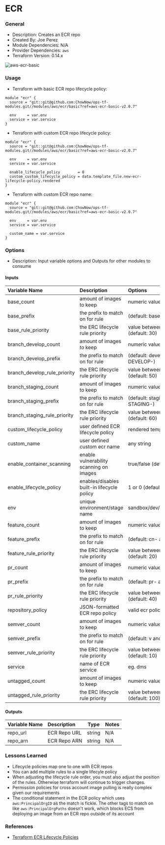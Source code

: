 # ECR

### General

* Description: Creates an ECR repo
* Created By: Joe Perez
* Module Dependencies: N/A
* Provider Dependencies: `aws`
* Terraform Version: 0.14.x

![aws-ecr-basic](https://github.com/ChowNow/ops-tf-modules/workflows/aws-ecr-basic/badge.svg)

### Usage

* Terraform with basic ECR repo lifecycle policy:

```hcl
module "ecr" {
  source = "git::git@github.com:ChowNow/ops-tf-modules.git//modules/aws/ecr/basic?ref=aws-ecr-basic-v2.0.7"

  env     = var.env
  service = var.service
}
```

* Terraform with custom ECR repo lifecycle policy:

```hcl
module "ecr" {
  source = "git::git@github.com:ChowNow/ops-tf-modules.git//modules/aws/ecr/basic?ref=aws-ecr-basic-v2.0.7"

  env     = var.env
  service = var.service

  enable_lifecycle_policy        = 0
  custom_custom_lifecycle_policy = data.template_file.new-ecr-lifecycle-policy.rendered
}
```

* Terraform with custom ECR repo name:

```hcl
module "ecr" {
  source = "git::git@github.com:ChowNow/ops-tf-modules.git//modules/aws/ecr/basic?ref=aws-ecr-basic-v2.0.7"

  env     = var.env
  service = var.service

  custom_name = var.service
}
```


### Options

* Description: Input variable options and Outputs for other modules to consume

#### Inputs

| Variable Name                | Description                                | Options                                | Type     | Required? | Notes |
| :--------------------------- | :----------------------------------------- | :------------------------------------- | :------: | :-------: | :---- |
| base_count                   | amount of images to keep                   | numeric value (default: 30)            | int      |  No       | N/A   |
| base_prefix                  | the prefix to match on for rule            | (default: base- and BASE-)             | string   |  No       | N/A   |
| base_rule_priority           | the ERC lifecycle rule priority            | value between 1 and 100 (default: 30)  | int      |  No       | N/A   |
| branch_develop_count         | amount of images to keep                   | numeric value (default: 15)            | int      |  No       | N/A   |
| branch_develop_prefix        | the prefix to match on for rule            | (default: develop- and DEVELOP-)       | string   |  No       | N/A   |
| branch_develop_rule_priority | the ERC lifecycle rule priority            | value between 1 and 100 (default: 50)  | int      |  No       | N/A   |
| branch_staging_count         | amount of images to keep                   | numeric value (default: 15)            | int      |  No       | N/A   |
| branch_staging_prefix        | the prefix to match on for rule            | (default: staging- and STAGING-)       | string   |  No       | N/A   |
| branch_staging_rule_priority | the ERC lifecycle rule priority            | value between 1 and 100 (default: 60)  | int      |  No       | N/A   |
| custom_lifecycle_policy      | user defined ECR lifecycle policy          | rendered template or file              | file     |  No       | N/A   |
| custom_name                  | user defined custom ecr name               | any string                             | string   |  No       | N/A   |
| enable_container_scanning    | enable vulnerability scanning on images    | true/false (default: true)             | boolean  |  No       | N/A   |
| enable_lifecycle_policy      | enables/disables built-in lifecycle policy | 1 or 0 (default: 1)                    | int      |  No       | N/A   |
| env                          | unique environment/stage name              | sandbox/dev/qa/uat/stg/prod/etc        | string   |  Yes      | N/A   |
| feature_count                | amount of images to keep                   | numeric value (default: 30)            | int      |  No       | N/A   |
| feature_prefix               | the prefix to match on for rule            | (default: cn- and CN-)                 | string   |  No       | N/A   |
| feature_rule_priority        | the ERC lifecycle rule priority            | value between 1 and 100 (default: 20)  | int      |  No       | N/A   |
| pr_count                     | amount of images to keep                   | numeric value (default: 30)            | int      |  No       | N/A   |
| pr_prefix                    | the prefix to match on for rule            | (default: pr- and PR-)                 | string   |  No       | N/A   |
| pr_rule_priority             | the ERC lifecycle rule priority            | value between 1 and 100 (default: 40)  | int      |  No       | N/A   |
| repository_policy            | JSON-formatted ECR repo policy             | valid ecr policy (default: "")         | string   |  No       | N/A   |
| semver_count                 | amount of images to keep                   | numeric value (default: 30)            | int      |  No       | N/A   |
| semver_prefix                | the prefix to match on for rule            | (default: v and V)                     | string   |  No       | N/A   |
| semver_rule_priority         | the ERC lifecycle rule priority            | value between 1 and 100 (default: 10)  | int      |  No       | N/A   |
| service                      | name of ECR service                        | eg. dms                                | string   |  Yes      | N/A   |
| untagged_count               | amount of images to keep                   | numeric value (default: 5)             | int      |  No       | N/A   |
| untagged_rule_priority       | the ERC lifecycle rule priority            | value between 1 and 100 (default: 100) | int      |  No       | N/A   |

#### Outputs

| Variable Name      | Description         | Type    | Notes |
| :----------------- | :------------------ | :-----: | :---- |
| repo_url           | ECR Repo URL        | string  |  N/A  |
| repo_arn           | ECR Repo ARN        | string  |  N/A  |

### Lessons Learned

* Lifecycle policies map one to one with ECR repos
* You can add multiple rules to a single lifecyle policy
* When adjusting the lifecycle rule order, you must also adjust the position of the rules. Otherwise terraform will continue to trigger changes.
* Permission policies for cross account image pulling is really complex given our requirements
* The conditional statement in the ECR policy which uses `aws:PrincipalOrgID` as the match is fickle. The other tags to match on like `aws:PrincipalOrgPaths` doesn't work, which blocks ECS from deploying an image from an ECR repo outside of its account

### References

* [Terraform ECR Lifecycle Policies](https://registry.terraform.io/providers/hashicorp/aws/latest/docs/resources/ecr_lifecycle_policy)
